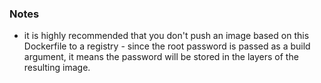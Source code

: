 

### Notes

- it is highly recommended that you don't push an image based on this Dockerfile to a registry - since the root password is passed as a build argument, it means the password will be stored in the layers of the resulting image.
